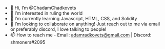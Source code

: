 - 👋 Hi, I’m @ChadamChadkovets
- 👀 I’m interested in ruling the world
- 🌱 I’m currently learning Javascript, HTML, CSS, and Solidity
- 💞️ I’m looking to collaborate on anything! Just reach out to me via email or preferably discord, I love talking to people!
- 📫 How to reach me - Email: adamradkovets@gmail.com | Discord: shmoners#2095

<!---
ChadamChadkovets/ChadamChadkovets is a ✨ special ✨ repository because its `README.md` (this file) appears on your GitHub profile.
You can click the Preview link to take a look at your changes.
--->
